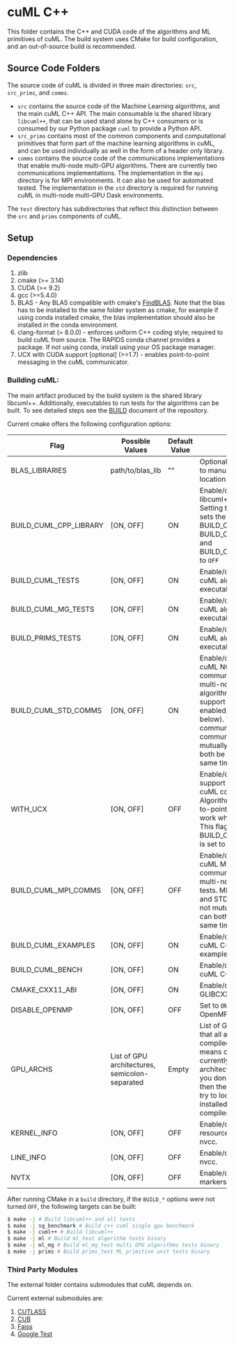 # cuML C++

This folder contains the C++ and CUDA code of the algorithms and ML primitives of cuML. The build system uses CMake for build configuration, and an out-of-source build is recommended.

## Source Code Folders

The source code of cuML is divided in three main directories: `src`, `src_prims`, and `comms`.

- `src` contains the source code of the Machine Learning algorithms, and the main cuML C++ API. The main consumable is the shared library `libcuml++`, that can be used stand alone by C++ consumers or is consumed by our Python package `cuml` to provide a Python API.
- `src_prims` contains most of the common components and computational primitives that form part of the machine learning algorithms in cuML, and can be used individually as well in the form of a header only library.
- `comms` contains the source code of the communications implementations that enable multi-node multi-GPU algorithms. There are currently two communications implementations. The implementation in the `mpi` directory is for MPI environments. It can also be used for automated tested. The implementation in the `std` directory is required for running cuML in multi-node multi-GPU Dask environments.

The `test` directory has subdirectories that reflect this distinction between the `src` and `prims` components of cuML.

## Setup
### Dependencies

1. zlib
2. cmake (>= 3.14)
3. CUDA (>= 9.2)
4. gcc (>=5.4.0)
5. BLAS - Any BLAS compatible with cmake's [FindBLAS](https://cmake.org/cmake/help/v3.14/module/FindBLAS.html). Note that the blas has to be installed to the same folder system as cmake, for example if using conda installed cmake, the blas implementation should also be installed in the conda environment.
6. clang-format (= 8.0.0) - enforces uniform C++ coding style; required to build cuML from source. The RAPIDS conda channel provides a package. If not using conda, install using your OS package manager.
7. UCX with CUDA support [optional] (>=1.7) - enables point-to-point messaging in the cuML communicator.

### Building cuML:

The main artifact produced by the build system is the shared library libcuml++. Additionally, executables to run tests for the algorithms can be built. To see detailed steps see the [BUILD](../BUILD.md) document of the repository.

Current cmake offers the following configuration options:

| Flag | Possible Values | Default Value | Behavior |
| --- | --- | --- | --- |
| BLAS_LIBRARIES | path/to/blas_lib | "" | Optional variable allowing to manually specify location of BLAS library. |
| BUILD_CUML_CPP_LIBRARY | [ON, OFF]  | ON  | Enable/disable building libcuml++ shared library. Setting this variable to `OFF` sets the variables BUILD_CUML_TESTS, BUILD_CUML_MG_TESTS and BUILD_CUML_EXAMPLES to `OFF` |
| BUILD_CUML_TESTS | [ON, OFF]  | ON  |  Enable/disable building cuML algorithm test executable `ml_test`.  |
| BUILD_CUML_MG_TESTS | [ON, OFF]  | ON  |  Enable/disable building cuML algorithm test executable `ml_mg_test`. |
| BUILD_PRIMS_TESTS | [ON, OFF]  | ON  | Enable/disable building cuML algorithm test executable `prims_test`.  |
| BUILD_CUML_STD_COMMS | [ON, OFF] | ON | Enable/disable building cuML NCCL+UCX communicator for running multi-node multi-GPU algorithms. Note that UCX support can also be enabled/disabled (see below). The standard communicator and MPI communicator are not mutually exclusive and can both be installed at the same time. |
| WITH_UCX | [ON, OFF] | OFF | Enable/disable UCX support in the standard cuML communicator. Algorithms requiring point-to-point messaging will not work when this is disabled. This flag is ignored if BUILD_CUML_STD_COMMS is set to OFF. |
| BUILD_CUML_MPI_COMMS | [ON, OFF] | OFF | Enable/disable building cuML MPI+NCCL communicator for running multi-node multi-GPU C++ tests. MPI communicator and STD communicator are not mutually exclusive and can both be installed at the same time. |
| BUILD_CUML_EXAMPLES | [ON, OFF]  | ON  | Enable/disable building cuML C++ API usage examples.  |
| BUILD_CUML_BENCH | [ON, OFF] | ON | Enable/disable building oc cuML C++ benchark.  |
| CMAKE_CXX11_ABI | [ON, OFF]  | ON  | Enable/disable the GLIBCXX11 ABI  |
| DISABLE_OPENMP | [ON, OFF]  | OFF  | Set to `ON` to disable OpenMP  |
| GPU_ARCHS |  List of GPU architectures, semicolon-separated | Empty  | List of GPU architectures that all artifacts are compiled for. Passing ALL means compiling for all currently supported GPU architectures: 60;70;75. If you don't pass this flag, then the build system will try to look for the GPU card installed on the system and compiles only for that.  |
| KERNEL_INFO | [ON, OFF]  | OFF  | Enable/disable kernel resource usage info in nvcc. |
| LINE_INFO | [ON, OFF]  | OFF  | Enable/disable lineinfo in nvcc.  |
| NVTX | [ON, OFF]  | OFF  | Enable/disable nvtx markers in libcuml++.  |

After running CMake in a `build` directory, if the `BUILD_*` options were not turned `OFF`, the following targets can be built:

```bash
$ make -j # Build libcuml++ and all tests
$ make -j sg_benchmark # Build c++ cuml single gpu benchmark
$ make -j cuml++ # Build libcuml++
$ make -j ml # Build ml_test algorithm tests binary
$ make -j ml_mg # Build ml_mg_test multi GPU algorithms tests binary
$ make -j prims # Build prims_test ML primitive unit tests binary
```

### Third Party Modules

The external folder contains submodules that cuML depends on.

Current external submodules are:

1. [CUTLASS](https://github.com/NVIDIA/cutlass)
2. [CUB](https://github.com/NVlabs/cub)
3. [Faiss](https://github.com/facebookresearch/faiss)
4. [Google Test](https://github.com/google/googletest)
